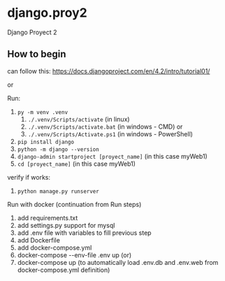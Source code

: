 # django.proy2

Django Proyect 2

## How to begin

can follow this: <https://docs.djangoproject.com/en/4.2/intro/tutorial01/>

or

Run:

1. `py -m venv .venv`
    1. `./.venv/Scripts/activate` (in linux)
    1. `./.venv/Scripts/activate.bat` (in windows - CMD) or
    1. `./.venv/Scripts/Activate.ps1` (in windows - PowerShell)
1. `pip install django`
1. `python -m django --version`
1. `django-admin startproject [proyect_name]` (in this case myWeb1)
1. `cd [proyect_name]` (in this case myWeb1)

verify if works:

1. `python manage.py runserver`

Run with docker (continuation from Run steps)

1. add requirements.txt
1. add settings.py support for mysql
1. add .env file with variables to fill previous step
1. add Dockerfile
1. add docker-compose.yml
1. docker-compose --env-file .env up (or)
1. docker-compose up (to automatically load .env.db and .env.web from docker-compose.yml definition)

